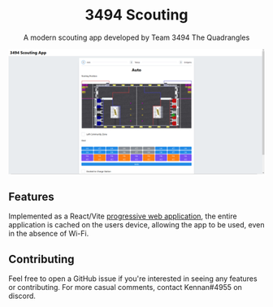 <center>
    <h1>3494 Scouting</h1>
    <p>A modern scouting app developed by Team 3494 The Quadrangles</p>
    <img src="./docs/match_screenshot.png" />
</center>

## Features

Implemented as a React/Vite [progressive web application](https://web.dev/progressive-web-apps/),
the entire application is cached on the users device, allowing the app to be used, even in the
absence of Wi-Fi.

## Contributing

Feel free to open a GitHub issue if you're interested in seeing any features or contributing.
For more casual comments, contact Kennan#4955 on discord.
